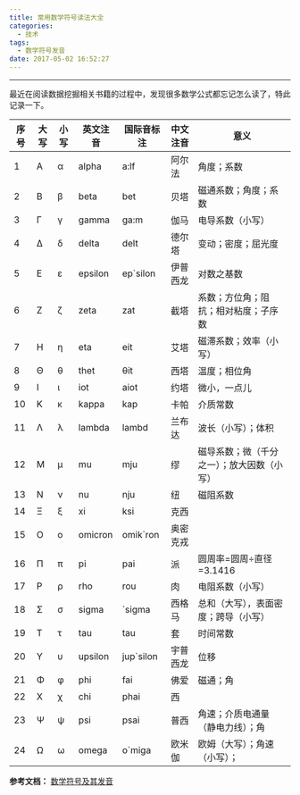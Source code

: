 ```yaml
---
title: 常用数学符号读法大全
categories:
  - 技术
tags:
  - 数学符号发音
date: 2017-05-02 16:52:27
---
```


---
最近在阅读数据挖掘相关书籍的过程中，发现很多数学公式都忘记怎么读了，特此记录一下。
<!-- more -->

| 序号 | 大写 | 小写 | 英文注音 | 国际音标注 | 中文注音 | 意义 |
| ---- | ---- | ---- | ----- | ------ | ---- | --- |
| 1 | Α | α | alpha | a:lf | 阿尔法 | 角度；系数 |
| 2 | Β | β | beta | bet | 贝塔 | 磁通系数；角度；系数 |
| 3 | Γ | γ | gamma | ga:m | 伽马 | 电导系数（小写） |
| 4 | Δ | δ | delta | delt | 德尔塔 | 变动；密度；屈光度 |
| 5 | Ε | ε | epsilon | ep`silon | 伊普西龙 | 对数之基数 |
| 6 | Ζ | ζ | zeta | zat | 截塔 | 系数；方位角；阻抗；相对粘度；子序数 |
| 7 | Η | η | eta | eit | 艾塔 | 磁滞系数；效率（小写） |
| 8 | Θ | θ | thet | θit | 西塔 | 温度；相位角 |
| 9 | Ι | ι | iot | aiot | 约塔 | 微小，一点儿 |
| 10 | Κ | κ | kappa | kap | 卡帕 | 介质常数 |
| 11 | Λ | λ | lambda | lambd | 兰布达 | 波长（小写）；体积 |
| 12 | Μ | μ | mu | mju | 缪 | 磁导系数；微（千分之一）；放大因数（小写） |
| 13 | Ν | ν | nu | nju | 纽 | 磁阻系数 |
| 14 | Ξ | ξ | xi | ksi | 克西 | 　 |
| 15 | Ο | ο | omicron | omik`ron | 奥密克戎 | 　 |
| 16 | Π | π | pi | pai | 派 | 圆周率=圆周÷直径=3.1416 |
| 17 | Ρ | ρ | rho | rou | 肉 | 电阻系数（小写） |
| 18 | Σ | σ | sigma | `sigma | 西格马 | 总和（大写），表面密度；跨导（小写） |
| 19 | Τ | τ | tau | tau | 套 | 时间常数 |
| 20 | Υ | υ | upsilon | jup`silon | 宇普西龙 | 位移 |
| 21 | Φ | φ | phi | fai | 佛爱 | 磁通；角 |
| 22 | Χ | χ | chi | phai | 西 | 　 |
| 23 | Ψ | ψ | psi | psai | 普西 | 角速；介质电通量（静电力线）；角 |
| 24 | Ω | ω | omega | o`miga | 欧米伽 | 欧姆（大写）；角速（小写）； |

**参考文档：**
[数学符号及其发音](https://blogs.oracle.com/yydzero/entry/%E6%95%B0%E5%AD%A6%E7%AC%A6%E5%8F%B7%E5%8F%8A%E5%85%B6%E5%8F%91%E9%9F%B3)
